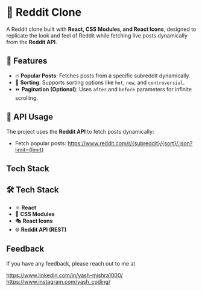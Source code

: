 # 📌 Reddit Clone

A Reddit clone built with **React, CSS Modules, and React Icons**, designed to replicate the look and feel of Reddit while fetching live posts dynamically from the **Reddit API**.  

## 🚀 Features
- 🔥 **Popular Posts**: Fetches posts from a specific subreddit dynamically.
- 📌 **Sorting**: Supports sorting options like `hot`, `new`, and `controversial`.
- ⏩ **Pagination (Optional)**: Uses `after` and `before` parameters for infinite scrolling.

## 📡 API Usage
The project uses the **Reddit API** to fetch posts dynamically:
- Fetch popular posts: https://www.reddit.com/r/{subreddit}/{sort}/.json?limit={limit}



## Tech Stack

## 🛠️ Tech Stack
- ⚛️ **React**
- 🎨 **CSS Modules**
- 🎭 **React Icons**
- 🌐 **Reddit API (REST)**





## Feedback

If you have any feedback, please reach out to me at 

https://www.linkedin.com/in/yash-mishra1000/
https://www.instagram.com/yash_coding/